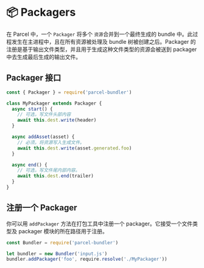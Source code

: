 # 📦 Packagers

在 Parcel 中，一个 `Packager` 将多个 `资源`合并到一个最终生成的 bundle 中。此过程发生在主进程中，且在所有资源被处理及 bundle 树被创建之后。Packager 的注册是基于输出文件类型，并且用于生成这种文件类型的资源会被送到 packager 中去生成最后生成的输出文件。

## Packager 接口

```javascript
const { Packager } = require('parcel-bundler')

class MyPackager extends Packager {
  async start() {
    // 可选，写文件头部内容
    await this.dest.write(header)
  }

  async addAsset(asset) {
    // 必须。将资源写入生成文件。
    await this.dest.write(asset.generated.foo)
  }

  async end() {
    // 可选，写文件尾内部内容。
    await this.dest.end(trailer)
  }
}
```

## 注册一个 Packager

你可以用 `addPackager` 方法在打包工具中注册一个 packager。它接受一个文件类型及 packager 模块的所在路径用于注册。

```javascript
const Bundler = require('parcel-bundler')

let bundler = new Bundler('input.js')
bundler.addPackager('foo', require.resolve('./MyPackager'))
```

